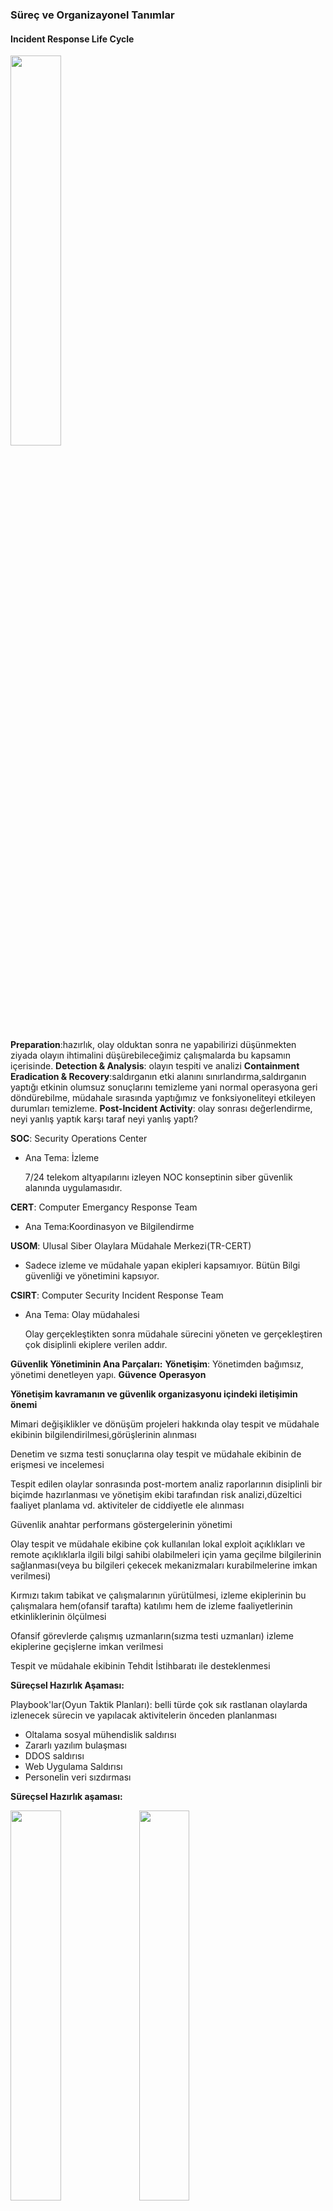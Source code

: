 ﻿
### Süreç ve Organizayonel Tanımlar
####	Incident Response Life Cycle
<img src="https://github.com/elifnurkarakoc/notes-and-blog/blob/master/Siber%20Olay%20Tespit%20ve%20M%C3%BCdahale/1-Incident-Response-Life-Cycle.png" width="40%">

**Preparation**:hazırlık, olay olduktan sonra ne yapabilirizi düşünmekten ziyada olayın ihtimalini düşürebileceğimiz çalışmalarda bu kapsamın içerisinde. 
	**Detection & Analysis**: olayın tespiti ve analizi
	**Containment Eradication & Recovery**:saldırganın etki alanını sınırlandırma,saldırganın yaptığı etkinin olumsuz sonuçlarını temizleme yani normal operasyona geri döndürebilme, müdahale sırasında yaptığımız ve fonksiyoneliteyi etkileyen durumları temizleme.
	**Post-Incident Activity**: olay sonrası değerlendirme, neyi yanlış yaptık karşı taraf neyi yanlış yaptı?

**SOC**: Security Operations Center
- Ana Tema: İzleme
		
	7/24 telekom altyapılarını izleyen NOC konseptinin siber güvenlik alanında uygulamasıdır.
	
**CERT**: Computer Emergancy Response Team 
- Ana Tema:Koordinasyon ve Bilgilendirme

**USOM**: Ulusal Siber Olaylara Müdahale Merkezi(TR-CERT)
- Sadece izleme ve müdahale yapan ekipleri kapsamıyor. Bütün Bilgi güvenliği ve yönetimini kapsıyor.

 **CSIRT**: Computer Security Incident Response Team
   - Ana Tema: Olay müdahalesi
    	
    	Olay gerçekleştikten sonra müdahale sürecini yöneten ve gerçekleştiren çok disiplinli ekiplere verilen addır. 

**Güvenlik Yönetiminin Ana Parçaları:**
	**Yönetişim**: Yönetimden bağımsız, yönetimi denetleyen yapı.
	**Güvence**
	**Operasyon**
	
**Yönetişim kavramanın ve güvenlik organizasyonu içindeki iletişimin önemi**

Mimari değişiklikler ve dönüşüm projeleri hakkında olay tespit ve müdahale ekibinin bilgilendirilmesi,görüşlerinin alınması
		
Denetim ve sızma testi sonuçlarına olay tespit ve müdahale ekibinin de erişmesi ve incelemesi

Tespit edilen olaylar sonrasında post-mortem analiz raporlarının disiplinli bir biçimde hazırlanması ve yönetişim ekibi tarafından risk analizi,düzeltici faaliyet planlama vd. aktiviteler de ciddiyetle ele alınması

Güvenlik anahtar performans göstergelerinin yönetimi

Olay tespit ve müdahale ekibine çok kullanılan lokal exploit açıklıkları ve remote açıklıklarla ilgili bilgi sahibi olabilmeleri için yama geçilme bilgilerinin sağlanması(veya bu bilgileri çekecek mekanizmaları kurabilmelerine imkan verilmesi)

Kırmızı takım tabikat ve çalışmalarının yürütülmesi, izleme ekiplerinin bu çalışmalara hem(ofansif tarafta) katılımı hem de izleme faaliyetlerinin etkinliklerinin ölçülmesi 

Ofansif görevlerde çalışmış uzmanların(sızma testi uzmanları) izleme ekiplerine geçişlerne imkan verilmesi

Tespit ve müdahale ekibinin Tehdit İstihbaratı ile desteklenmesi

**Süreçsel Hazırlık Aşaması:**

Playbook'lar(Oyun Taktik Planları): belli türde çok sık rastlanan olaylarda izlenecek sürecin ve yapılacak aktivitelerin önceden planlanması 

 - Oltalama sosyal mühendislik saldırısı 
 - Zararlı yazılım bulaşması 
 - DDOS saldırısı 
 - Web Uygulama Saldırısı 
 - Personelin veri sızdırması

**Süreçsel Hazırlık aşaması:**

<img src="https://github.com/elifnurkarakoc/notes-and-blog/blob/master/Siber%20Olay%20Tespit%20ve%20M%C3%BCdahale/phishing.PNG" width="40%">

<img src="https://github.com/elifnurkarakoc/notes-and-blog/blob/master/Siber%20Olay%20Tespit%20ve%20M%C3%BCdahale/phishing-2.PNG" width="40%">


<img src="https://github.com/elifnurkarakoc/notes-and-blog/blob/master/Siber%20Olay%20Tespit%20ve%20M%C3%BCdahale/phishing-3.PNG" width="40%">

<img src="https://github.com/elifnurkarakoc/notes-and-blog/blob/master/Siber%20Olay%20Tespit%20ve%20M%C3%BCdahale/phishing-4.PNG" width="40%">

<img src="https://github.com/elifnurkarakoc/notes-and-blog/blob/master/Siber%20Olay%20Tespit%20ve%20M%C3%BCdahale/phishing-5.PNG" width="40%">

Tehdit göstergelerinin belirlenmesi **-->** Risk fAktörlernin belirlenmesi **-->** Veri Toplama **-->** Kategorize Etme **-->** Önceliklendirme
	Önceliklendirme **-->** Doğrula **-->** IOC'leri belirle **-->** Kurum Sistmelerinin Taranması **-->** Kapsmaın güncellenmesi **-->** Etkilenen tüm noktaları belirle

**IOC**: Indicator of Compromise(İhlal belirteci) 
IOC'ler ile olayın analizi ile yeni kapılar açılabilir.

